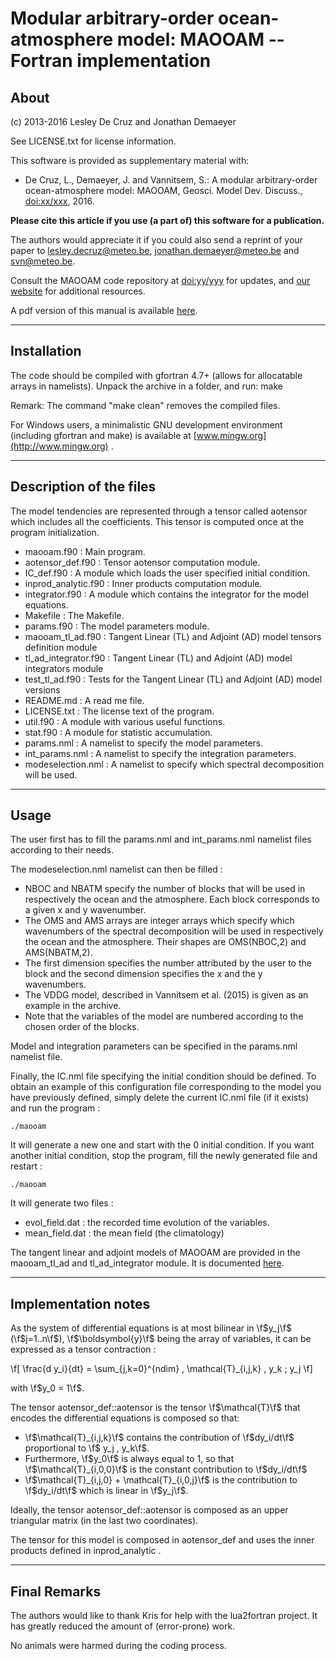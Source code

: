# Modular arbitrary-order ocean-atmosphere model: MAOOAM -- Fortran implementation #

## About ##

(c) 2013-2016 Lesley De Cruz and Jonathan Demaeyer

See LICENSE.txt for license information.

This software is provided as supplementary material with:

* De Cruz, L., Demaeyer, J. and Vannitsem, S.: A modular arbitrary-order
ocean-atmosphere model: MAOOAM, Geosci. Model Dev. Discuss.,
[doi:xx/xxx](http://dx.doi.org/xx/xxx), 2016.

**Please cite this article if you use (a part of) this software for a
publication.**

The authors would appreciate it if you could also send a reprint of
your paper to <lesley.decruz@meteo.be>, <jonathan.demaeyer@meteo.be> and
<svn@meteo.be>. 

Consult the MAOOAM code repository at [doi:yy/yyy](http://dx.doi.org/yy/yyy)
for updates, and [our website](http://climdyn.meteo.be) for additional
resources.

A pdf version of this manual is available [here](../latex/Reference_manual.pdf).

------------------------------------------------------------------------

## Installation ##


The code should be compiled with gfortran 4.7+ (allows for allocatable arrays
in namelists). Unpack the archive in a folder, and run:
     make
 
 Remark: The command "make clean" removes the compiled files.

For Windows users, a minimalistic GNU development environment
 (including gfortran and make) is available at [www.mingw.org](http://www.mingw.org) .

------------------------------------------------------------------------

##  Description of the files ##

The model tendencies are represented through a tensor called aotensor which
includes all the coefficients. This tensor is computed once at the program
initialization.

* maooam.f90 : Main program.
* aotensor_def.f90 : Tensor aotensor computation module.
* IC_def.f90 : A module which loads the user specified initial condition.
* inprod_analytic.f90 : Inner products computation module.
* integrator.f90 : A module which contains the integrator for the model equations.
* Makefile : The Makefile.
* params.f90 : The model parameters module.
* maooam_tl_ad.f90 : Tangent Linear (TL) and Adjoint (AD) model tensors definition module
* tl_ad_integrator.f90 : Tangent Linear (TL) and Adjoint (AD) model integrators module
* test_tl_ad.f90 : Tests for the Tangent Linear (TL) and Adjoint (AD) model versions
* README.md : A read me file.
* LICENSE.txt : The license text of the program.
* util.f90 : A module with various useful functions.
* stat.f90 : A module for statistic accumulation.
* params.nml : A namelist to specify the model parameters.
* int_params.nml : A namelist to specify the integration parameters.
* modeselection.nml : A namelist to specify which spectral decomposition will be used.

  
------------------------------------------------------------------------

## Usage ##

The user first has to fill the params.nml and int_params.nml namelist files according to their needs.

The modeselection.nml namelist can then be filled : 
* NBOC and NBATM specify the number of blocks that will be used in respectively the ocean and
  the atmosphere. Each block corresponds to a given x and y wavenumber.
* The OMS and AMS arrays are integer arrays which specify which wavenumbers of
  the spectral decomposition will be used in respectively the ocean and the
  atmosphere. Their shapes are OMS(NBOC,2) and AMS(NBATM,2).
* The first dimension specifies the number attributed by the user to the block and the second
  dimension specifies the x and the y wavenumbers.
* The VDDG model, described in Vannitsem et al. (2015) is given as an example
  in the archive.
* Note that the variables of the model are numbered according to the chosen
  order of the blocks.


Model and integration parameters can be specified in the params.nml namelist file.

Finally, the IC.nml file specifying the initial condition should be defined. To
obtain an example of this configuration file corresponding to the model you
have previously defined, simply delete the current IC.nml file (if it exists)
and run the program :

    ./maooam

It will generate a new one and start with the 0 initial condition. If you want another 
initial condition, stop the program, fill the newly generated file and restart :

    ./maooam

It will generate two files :
 * evol_field.dat : the recorded time evolution of the variables.
 * mean_field.dat : the mean field (the climatology)

The tangent linear and adjoint models of MAOOAM are provided in the
maooam_tl_ad and tl_ad_integrator module. It is documented [here](./md_tl_ad_doc.html).


------------------------------------------------------------------------

## Implementation notes ##

As the system of differential equations is at most bilinear in \f$y_j\f$ (\f$j=1..n\f$), 
\f$\boldsymbol{y}\f$ being the array of variables, it can be expressed as a tensor
 contraction :

\f[  \frac{d y_i}{dt} = \sum_{j,k=0}^{ndim} \, \mathcal{T}_{i,j,k} \, y_k \; y_j \f]

with \f$y_0 = 1\f$.


The tensor aotensor_def::aotensor is the tensor \f$\mathcal{T}\f$ that encodes the differential equations is composed so that:

* \f$\mathcal{T}_{i,j,k}\f$ contains the contribution of \f$dy_i/dt\f$ proportional to \f$ y_j \, y_k\f$.
* Furthermore, \f$y_0\f$ is always equal to 1, so that \f$\mathcal{T}_{i,0,0}\f$ is the constant
contribution to \f$dy_i/dt\f$
* \f$\mathcal{T}_{i,j,0} + \mathcal{T}_{i,0,j}\f$ is the contribution to  \f$dy_i/dt\f$ which is linear in
\f$y_j\f$.

Ideally, the tensor aotensor_def::aotensor is composed as an upper triangular matrix 
(in the last two coordinates).

The tensor for this model is composed in aotensor_def and uses the
inner products defined in inprod_analytic .


------------------------------------------------------------------------

## Final Remarks ##

The authors would like to thank Kris for help with the lua2fortran project. It
has greatly reduced the amount of (error-prone) work.

  No animals were harmed during the coding process.
